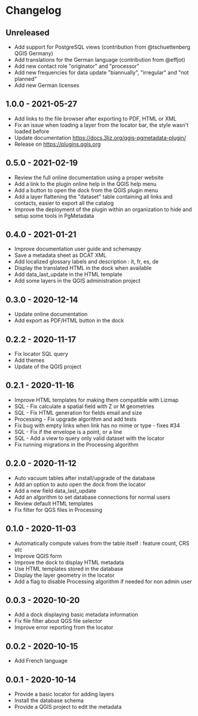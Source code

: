 # Changelog

## Unreleased

* Add support for PostgreSQL views (contribution from @tschuettenberg QGIS Germany)
* Add translations for the German language (contribution from @effjot)
* Add new contact role "originator" and "processor"
* Add new frequencies for data update "biannually", "irregular" and "not planned"
* Add new German licenses

## 1.0.0 - 2021-05-27

* Add links to the file browser after exporting to PDF, HTML or XML
* Fix an issue when loading a layer from the locator bar, the style wasn't loaded before
* Update documentation https://docs.3liz.org/qgis-pgmetadata-plugin/
* Release on https://plugins.qgis.org

## 0.5.0 - 2021-02-19

* Review the full online documentation using a proper website
* Add a link to the plugin online help in the QGIS help menu
* Add a button to open the dock from the QGIS plugin menu
* Add a layer flattening the "dataset" table containing all links and contacts, easier to export all the catalog
* Improve the deployment of the plugin within an organization to hide and setup some tools in PgMetadata

## 0.4.0 - 2021-01-21

* Improve documentation user guide and schemaspy
* Save a metadata sheet as DCAT XML
* Add localized glossary labels and description : it, fr, es, de
* Display the translated HTML in the dock when available
* Add data_last_update in the HTML template
* Add some layers in the QGIS administration project

## 0.3.0 - 2020-12-14

* Update online documentation
* Add export as PDF/HTML button in the dock

## 0.2.2 - 2020-11-17

* Fix locator SQL query
* Add themes
* Update of the QGIS project

## 0.2.1 - 2020-11-16

* Improve HTML templates for making them compatible with Lizmap
* SQL - Fix calculate a spatial field with Z or M geometries
* SQL - Fix HTML generation for fields email and size
* Processing - Fix upgrade algorithm and add tests
* Fix bug with empty links when link has no mime or type - fixes #34
* SQL - Fix if the envelope is a point, or a line
* SQL - Add a view to query only valid dataset with the locator
* Fix running migrations in the Processing algorithm

## 0.2.0 - 2020-11-12

* Auto vacuum tables after install/upgrade of the database
* Add an option to auto open the dock from the locator
* Add a new field data_last_update
* Add an algorithm to set database connections for normal users
* Review default HTML templates
* Fix filter for QGS files in Processing

## 0.1.0 - 2020-11-03

* Automatically compute values from the table itself : feature count, CRS etc
* Improve QGIS form
* Improve the dock to display HTML metadata
* Use HTML templates stored in the database
* Display the layer geometry in the locator
* Add a flag to disable Processing algorithm if needed for non admin user

## 0.0.3 - 2020-10-20

* Add a dock displaying basic metadata information
* Fix file filter about QGS file selector
* Improve error reporting from the locator

## 0.0.2 - 2020-10-15

* Add French language

## 0.0.1 - 2020-10-14

* Provide a basic locator for adding layers
* Install the database schema
* Provide a QGIS project to edit the metadata

